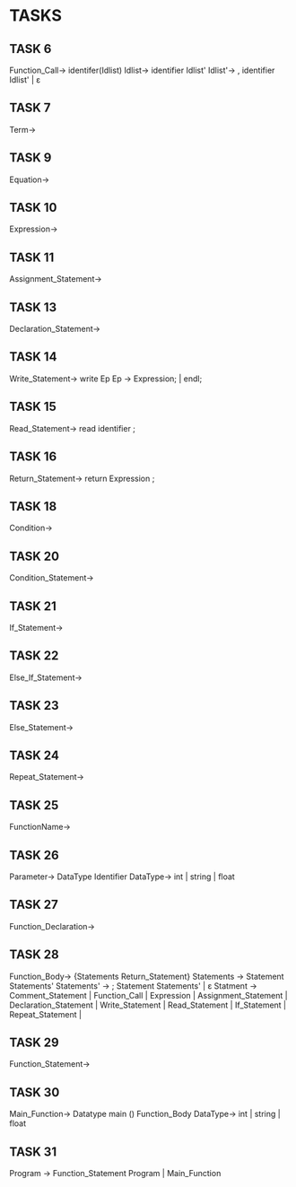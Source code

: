 # TASKS

## TASK 6
Function_Call-> identifer(Idlist)
Idlist-> identifier Idlist'
Idlist'-> , identifier Idlist' | ε
## TASK 7
Term->
## TASK 9
Equation->
## TASK 10
Expression->
## TASK 11
Assignment_Statement->
## TASK 13
Declaration_Statement->
## TASK 14
Write_Statement-> write Ep
Ep -> Expression; | endl;
## TASK 15
Read_Statement-> read identifier ;
## TASK 16
Return_Statement-> return Expression ;
## TASK 18
Condition->
## TASK 20
Condition_Statement->
## TASK 21
If_Statement->
## TASK 22
Else_If_Statement->
## TASK 23
Else_Statement->
## TASK 24
Repeat_Statement->
## TASK 25
FunctionName->
## TASK 26
Parameter-> DataType Identifier
DataType-> int | string | float
## TASK 27
Function_Declaration->
## TASK 28
Function_Body-> {Statements Return_Statement}
Statements -> Statement Statements'
Statements' -> ; Statement Statements' | ε
Statment -> Comment_Statement | 
	    Function_Call     |
	    Expression	      |
	    Assignment_Statement |
	    Declaration_Statement |
	    Write_Statement	|
	    Read_Statement |
	    If_Statement |
	    Repeat_Statement |
## TASK 29
Function_Statement->
## TASK 30
Main_Function-> Datatype main () Function_Body
DataType-> int | string | float
## TASK 31
Program -> Function_Statement Program | Main_Function
